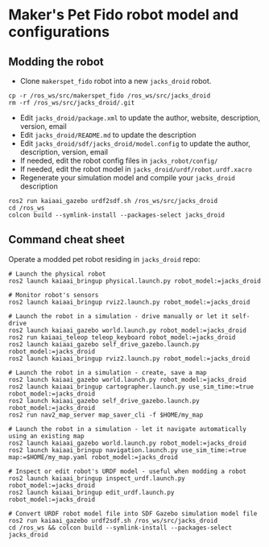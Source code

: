 # Maker's Pet Fido robot model and configurations

## Modding the robot
- Clone `makerspet_fido` robot into a new `jacks_droid` robot.
```
cp -r /ros_ws/src/makerspet_fido /ros_ws/src/jacks_droid
rm -rf /ros_ws/src/jacks_droid/.git
```
- Edit `jacks_droid/package.xml` to update the author, website, description, version, email
- Edit `jacks_droid/README.md` to update the description
- Edit `jacks_droid/sdf/jacks_droid/model.config` to update the author, description, version, email
- If needed, edit the robot config files in `jacks_robot/config/`
- If needed, edit the robot model in `jacks_droid/urdf/robot.urdf.xacro`
- Regenerate your simulation model and compile your `jacks_droid` description
```
ros2 run kaiaai_gazebo urdf2sdf.sh /ros_ws/src/jacks_droid
cd /ros_ws
colcon build --symlink-install --packages-select jacks_droid
```

## Command cheat sheet

Operate a modded pet robot residing in `jacks_droid` repo:

```
# Launch the physical robot
ros2 launch kaiaai_bringup physical.launch.py robot_model:=jacks_droid

# Monitor robot's sensors
ros2 launch kaiaai_bringup rviz2.launch.py robot_model:=jacks_droid

# Launch the robot in a simulation - drive manually or let it self-drive
ros2 launch kaiaai_gazebo world.launch.py robot_model:=jacks_droid
ros2 run kaiaai_teleop teleop_keyboard robot_model:=jacks_droid
ros2 launch kaiaai_gazebo self_drive_gazebo.launch.py robot_model:=jacks_droid
ros2 launch kaiaai_bringup rviz2.launch.py robot_model:=jacks_droid

# Launch the robot in a simulation - create, save a map
ros2 launch kaiaai_gazebo world.launch.py robot_model:=jacks_droid
ros2 launch kaiaai_bringup cartographer.launch.py use_sim_time:=true robot_model:=jacks_droid
ros2 launch kaiaai_gazebo self_drive_gazebo.launch.py robot_model:=jacks_droid
ros2 run nav2_map_server map_saver_cli -f $HOME/my_map

# Launch the robot in a simulation - let it navigate automatically using an existing map
ros2 launch kaiaai_gazebo world.launch.py robot_model:=jacks_droid
ros2 launch kaiaai_bringup navigation.launch.py use_sim_time:=true map:=$HOME/my_map.yaml robot_model:=jacks_droid

# Inspect or edit robot's URDF model - useful when modding a robot
ros2 launch kaiaai_bringup inspect_urdf.launch.py robot_model:=jacks_droid
ros2 launch kaiaai_bringup edit_urdf.launch.py robot_model:=jacks_droid

# Convert URDF robot model file into SDF Gazebo simulation model file
ros2 run kaiaai_gazebo urdf2sdf.sh /ros_ws/src/jacks_droid
cd /ros_ws && colcon build --symlink-install --packages-select jacks_droid
```
